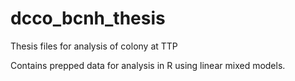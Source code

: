 # dcco_bcnh_thesis
Thesis files for analysis of colony at TTP

Contains prepped data for analysis in R using linear mixed models.
